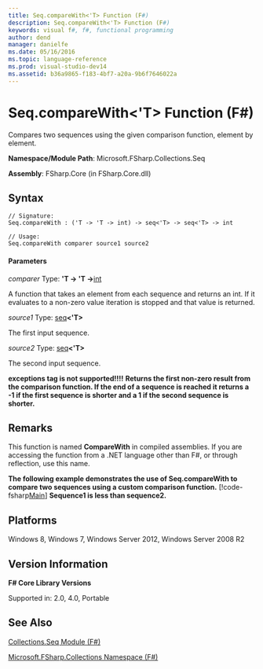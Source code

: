 ```yaml
---
title: Seq.compareWith<'T> Function (F#)
description: Seq.compareWith<'T> Function (F#)
keywords: visual f#, f#, functional programming
author: dend
manager: danielfe
ms.date: 05/16/2016
ms.topic: language-reference
ms.prod: visual-studio-dev14
ms.assetid: b36a9865-f183-4bf7-a20a-9b6f7646022a 
---
```


# Seq.compareWith<'T> Function (F#)

Compares two sequences using the given comparison function, element by element.

**Namespace/Module Path**: Microsoft.FSharp.Collections.Seq

**Assembly**: FSharp.Core (in FSharp.Core.dll)


## Syntax

```
// Signature:
Seq.compareWith : ('T -> 'T -> int) -> seq<'T> -> seq<'T> -> int

// Usage:
Seq.compareWith comparer source1 source2
```

#### Parameters
*comparer*
Type: **'T -&gt; 'T -&gt;**[int](https://msdn.microsoft.com/library/025d5455-3622-4ea5-9573-3ecbd4ee1375)


A function that takes an element from each sequence and returns an int. If it evaluates to a non-zero value iteration is stopped and that value is returned.


*source1*
Type: [seq](https://msdn.microsoft.com/library/2f0c87c6-8a0d-4d33-92a6-10d1d037ce75)**&lt;'T&gt;**


The first input sequence.


*source2*
Type: [seq](https://msdn.microsoft.com/library/2f0c87c6-8a0d-4d33-92a6-10d1d037ce75)**&lt;'T&gt;**


The second input sequence.



**exceptions tag is not supported!!!!**
**Returns the first non-zero result from the comparison function. If the end of a sequence is reached it returns a -1 if the first sequence is shorter and a 1 if the second sequence is shorter.**
## Remarks
This function is named **CompareWith** in compiled assemblies. If you are accessing the function from a .NET language other than F#, or through reflection, use this name.

**The following example demonstrates the use of Seq.compareWith to compare two sequences using a custom comparison function.**
[!code-fsharp[Main](snippets/fssequences/snippet19.fs)]
**Sequence1 is less than sequence2.**
## Platforms
Windows 8, Windows 7, Windows Server 2012, Windows Server 2008 R2


## Version Information
**F# Core Library Versions**

Supported in: 2.0, 4.0, Portable




## See Also
[Collections.Seq Module &#40;F&#35;&#41;](Collections.Seq-Module-%5BFSharp%5D.md)

[Microsoft.FSharp.Collections Namespace &#40;F&#35;&#41;](Microsoft.FSharp.Collections-Namespace-%5BFSharp%5D.md)

